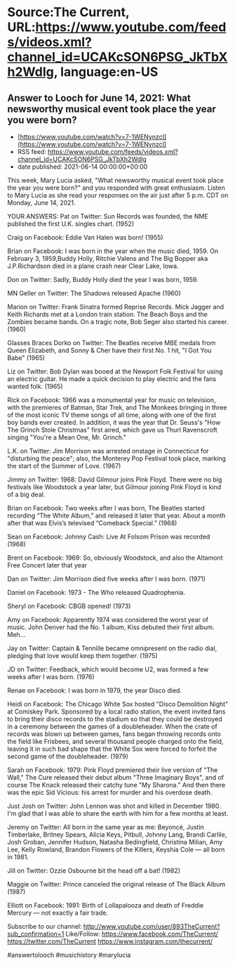 # Source:The Current, URL:https://www.youtube.com/feeds/videos.xml?channel_id=UCAKcSON6PSG_JkTbXh2WdIg, language:en-US

## Answer to Looch for June 14, 2021: What newsworthy musical event took place the year you were born?
 - [https://www.youtube.com/watch?v=7-1WENynzcI](https://www.youtube.com/watch?v=7-1WENynzcI)
 - RSS feed: https://www.youtube.com/feeds/videos.xml?channel_id=UCAKcSON6PSG_JkTbXh2WdIg
 - date published: 2021-06-14 00:00:00+00:00

This week, Mary Lucia asked, "What newsworthy musical event took place the year you were born?" and you responded with great enthusiasm. Listen to Mary Lucia as she read your responses on the air just after 5 p.m. CDT on Monday, June 14, 2021.

YOUR ANSWERS:
Pat on Twitter:
Sun Records was founded, the NME published the first U.K. singles chart.  (1952)

Craig on Facebook:
Eddie Van Halen was born! (1955)

Brian on Facebook:
I was born in the year when the music died, 1959. On February 3, 1959,Buddy Holly, Ritchie Valens and The Big Bopper aka J.P.Richardson died in a plane crash near Clear Lake, Iowa.

Don on Twitter:
Sadly, Buddy Holly died the year I was born, 1959. 

MN Geller on Twitter:
The Shadows released Apache (1960)

Marion on Twitter:
Frank Sinatra formed Reprise Records. Mick Jagger and Keith Richards met at a London train station. The Beach Boys and the Zombies became bands. On a tragic note, Bob Seger also started his career. (1960)

Glasses Braces Dorko on Twitter:
The Beatles receive MBE medals from Queen Elizabeth, and Sonny & Cher have their first No. 1 hit, "I Got You Babe" (1965)

Liz on Twitter:
Bob Dylan was booed at the Newport Folk Festival for using an electric guitar. He made a quick decision to play electric and the fans wanted folk. (1965)

Rick on Facebook:
1966 was a monumental year for music on television, with the premieres of Batman, Star Trek, and The Monkees bringing in three of the most iconic TV theme songs of all time, along with one of the first boy bands ever created. In addition, it was the year that Dr. Seuss's "How The Grinch Stole Christmas" first aired, which gave us Thurl Ravenscroft singing "You're a Mean One, Mr. Grinch."

L.K. on Twitter:
Jim Morrison was arrested onstage in Connecticut for "disturbing the peace"; also, the Monterey Pop Festival took place, marking the start of the Summer of Love.  (1967)

Jimmy on Twitter:
1968: David Gilmour joins Pink Floyd. There were no big festivals like Woodstock a year later, but Gilmour joining Pink Floyd is kind of a big deal.

Brian on Facebook:
Two weeks after I was born, The Beatles started recording “The White Album,” and released it later that year. About a month after that was Elvis’s televised “Comeback Special.” (1968)

Sean on Facebook:
Johnny Cash: Live At Folsom Prison was recorded (1968)

Brent on Facebook:
1969: So, obviously Woodstock, and also the Altamont Free Concert later that year

Dan on Twitter:
Jim Morrison died five weeks after I was born. (1971)

Daniel on Facebook:
1973 - The Who released Quadrophenia.

Sheryl on Facebook:
CBGB opened! (1973)

Amy on Facebook:
Apparently 1974 was considered the worst year of music. John Denver had the No. 1 album, Kiss debuted their first album. Meh...

Jay on Twitter:
Captain & Tennille became omnipresent on the radio dial, pledging that love would keep them together. (1975)

JD on Twitter:
Feedback, which would become U2, was formed a few weeks after I was born. (1976)

Renae on Facebook:
I was born in 1979, the year Disco died.

Heidi on Facebook:
The Chicago White Sox hosted "Disco Demolition Night" at Comiskey Park. Sponsored by a local radio station, the event invited fans to bring their disco records to the stadium so that they could be destroyed in a ceremony between the games of a doubleheader. When the crate of records was blown up between games, fans began throwing records onto the field like Frisbees, and several thousand people charged onto the field, leaving it in such bad shape that the White Sox were forced to forfeit the second game of the doubleheader. (1979)

Sarah on Facebook:
1979: Pink Floyd premiered their live version of "The Wall," The Cure released their debut album "Three Imaginary Boys", and of course The Knack released their catchy tune "My Sharona." And then there was the epic Sid Vicious: his arrest for murder and his overdose death.

Just Josh on Twitter:
John Lennon was shot and killed in December 1980. I'm glad that I was able to share the earth with him for a few months at least.

Jeremy on Twitter:
All born in the same year as me: Beyoncé, Justin Timberlake, Britney Spears, Alicia Keys, Pitbull, Johnny Lang, Brandi Carlile, Josh Groban, Jennifer Hudson, Natasha Bedingfield, Christina Milian, Amy Lee, Kelly Rowland, Brandon Flowers of the Killers, Keyshia Cole — all born in 1981.

Jill on Twitter:
Ozzie Osbourne bit the head off a bat! (1982)

Maggie on Twitter:
Prince canceled the original release of The Black Album (1987)

Elliott on Facebook:
1991: Birth of Lollapalooza and death of Freddie Mercury — not exactly a fair trade.


Subscribe to our channel:
http://www.youtube.com/user/893TheCurrent?sub_confirmation=1
Like/Follow:
https://www.facebook.com/TheCurrent/
https://twitter.com/TheCurrent
https://www.instagram.com/thecurrent/

#answertolooch #musichistory #marylucia

